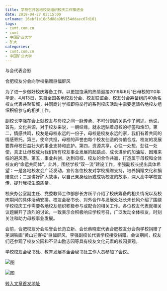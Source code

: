 ```yaml
---
title: 学校召开各地校友组织校庆工作推进会
date: 2019-04-27 02:15:00
urlname: 26ebf1e16d6d88a9b9154ddaec67d161
tags: 
- cumt.com.cn
- cumt
- 中国矿业大学
- 矿大
categories:
- cumt.com.cn
- 中国矿业大学
---
```


与会代表合影

合肥校友分会向学校捐赠巨幅屏风

为了进一步做好校庆筹备工作，以更加饱满的热情迎接2019年6月1日母校的110年华诞，4月13日，来自全国各地校友分会、校友联谊会、校友分会筹备组的40余名校友代表共聚彭城，共同商讨学校即将举行的系列校庆活动中需要邀请各地校友组织积极参与的相关工作。

副校长李强在会上就校友与母校之间一脉传承、不可分割的关系作了阐述。他说，首先，文化共源，对于校友来说，一朝结缘，就永远贴着母校的标签和烙印。第二，情感共鸣，校友是母校永远的一份子，母校是校友永远的家，我们有着共同的情感寄托。第三，使命共担，母校的声誉由每个校友创造的价值合成，校友的发展要靠母校日益壮大的事业支持和庇护。第四，资源共享，心往一处想，劲往一处使，真正让母校成为我们所有校友事业发展的起跳点、成长进步的加油站、困难来临的避风港。第五，事业共创，达到母校、校友的合作共赢，打造属于母校和全体校友的“命运共同体”。此外，围绕学校“双一流”建设工作，李强副校长提出具体希望：一是各地校友会广泛发动，宣传各位校友对学校捐赠支持，培养捐赠文化和捐赠意识；二是讲好矿大故事，以自己亲身经历或成功校友的故事，深入高中学校宣传，提升我校生源质量。

校庆办公室副主任、党委教师工作部部长方跃平介绍了校庆筹备的相关情况以及校庆期间的具体活动安排。校友会秘书长、对外合作与发展处处长朱长风介绍了围绕学校校庆工作需要各地校友组织积极参与或配合的相关工作。各位校友代表就相关议题展开了热烈的讨论，一致表示会积极响应学校号召，广泛发动全体校友，时刻关注和助力母校事业发展。

会前，合肥校友分会名誉会长范立新、会长蔡晓宏代表合肥校友分会向学校捐赠了芜湖铁画“黄山迎客松”巨幅屏风，李强副校长代表学校接受捐赠。会议期间，校友们还参观了校友公园和不显山励志园等具有校友文化元素的校园景观。

学校校友会秘书处、教育发展基金会秘书处工作人员参加了会议。

![图](http://xwzx.cumt.edu.cn/_upload/article/images/48/4f/dfefb7a94fc09778603a6928af4e/fd5ff2f3-5081-4171-9762-749ed4ac72fc.jpg)

![图](http://xwzx.cumt.edu.cn/_upload/article/images/48/4f/dfefb7a94fc09778603a6928af4e/8bb8b2d6-eb6d-45c2-a7b8-511b60c0abc5.jpg)

[转入文章首发地址](http://xwzx.cumt.edu.cn/ed/26/c513a519462/page.htm)